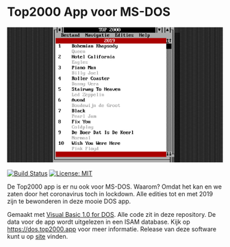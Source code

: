 # Top2000 App voor MS-DOS
![Hoofdscherm](SRC/WEB/IMG/main.jpg)

[![Build Status](https://dev.azure.com/Chroomsoft/Projects/_apis/build/status/TOP%202000%20DOS/TOP2000%20for%20DOS%20pipeline?branchName=master)](https://dev.azure.com/Chroomsoft/Projects/_build/latest?definitionId=55&branchName=master) [![License: MIT](https://img.shields.io/badge/License-MIT-yellow.svg)](https://opensource.org/licenses/MIT)

De Top2000 app is er nu ook voor MS-DOS. Waarom? Omdat het kan en we zaten door het coronavirus toch in lockdown. Alle edities tot en met 2019 zijn te bewonderen in deze mooie DOS app.

Gemaakt met [Visual Basic 1.0 for DOS](https://winworldpc.com/product/microsoft-visual-bas/10-for-dos). Alle code zit in deze repository. De data voor de app wordt uitgelezen in een ISAM database. Kijk op https://dos.top2000.app voor meer informatie. Release van deze software kunt u op [site](https://dos.top2000.app/downloads) vinden. 

